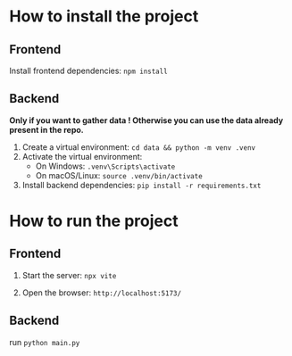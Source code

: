 # How to install the project

## Frontend
Install frontend dependencies: `npm install`

## Backend 
**Only if you want to gather data ! Otherwise you can use the data already present in the repo.**
1. Create a virtual environment: `cd data && python -m venv .venv`
2. Activate the virtual environment:
   - On Windows: `.venv\Scripts\activate`
   - On macOS/Linux: `source .venv/bin/activate`
3. Install backend dependencies: `pip install -r requirements.txt`

# How to run the project

## Frontend

1. Start the server: `npx vite`

2. Open the browser: `http://localhost:5173/`

## Backend

run `python main.py`
